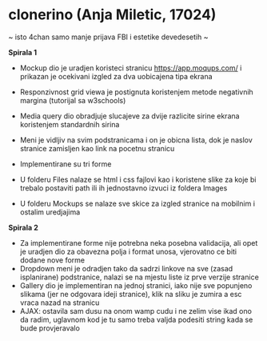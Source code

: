 # clonerino (Anja Miletic, 17024)

~ isto 4chan samo manje prijava FBI i estetike devedesetih ~

**Spirala 1**

- Mockup dio je uradjen koristeci stranicu https://app.moqups.com/ i prikazan je ocekivani izgled za dva uobicajena tipa ekrana
- Responzivnost grid viewa je postignuta koristenjem metode negativnih margina (tutorijal sa w3schools)
- Media query dio obradjuje slucajeve za dvije razlicite sirine ekrana koristenjem standardnih sirina
- Meni je vidljiv na svim podstranicama i on je obicna lista, dok je naslov stranice zamisljen kao link na pocetnu stranicu
- Implementirane su tri forme 

- U folderu Files nalaze se html i css fajlovi kao i koristene slike za koje bi trebalo postaviti path ili ih jednostavno izvuci iz foldera Images
- U folderu Mockups se nalaze sve skice za izgled stranice na mobilnim i ostalim uredjajima

**Spirala 2**

- Za implementirane forme nije potrebna neka posebna validacija, ali opet je uradjen dio za obavezna polja i format unosa, vjerovatno ce biti dodane nove forme 
- Dropdown meni je odradjen tako da sadrzi linkove na sve (zasad isplanirane) podstranice, nalazi se na mjestu liste iz prve verzije stranice
- Gallery dio je implementiran na jednoj stranici, iako nije sve popunjeno slikama (jer ne odgovara ideji stranice), klik na sliku je zumira a esc vraca nazad na stranicu
- AJAX: ostavila sam dusu na onom wamp cudu i ne zelim vise ikad ono da radim, uglavnom kod je tu samo treba valjda podesiti string kada se bude provjeravalo
